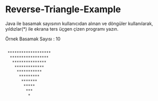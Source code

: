 # Reverse-Triangle-Example
Java ile basamak sayısının kullanıcıdan alınan ve döngüler kullanılarak, yıldızlar(*) ile ekrana ters üçgen çizen programı yazın.

Örnek
Basamak Sayısı : 10


```sh

 *******************
  *****************
   ***************
    *************
     ***********
      *********
       *******
        *****
         ***
          *
          
          
